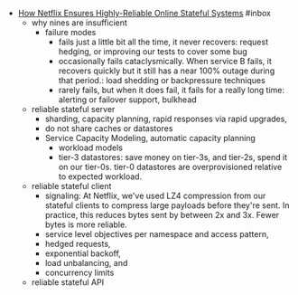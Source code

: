 - [How Netflix Ensures Highly-Reliable Online Stateful Systems](https://www.infoq.com/presentations/netflix-stateful-cache/#:~:text=At%20Netflix%2C%20we've%20used,Fewer%20bytes%20is%20more%20reliable.) #inbox
	- why nines are insufficient
		- failure modes
			- fails just a little bit all the time, it never recovers: request hedging, or improving our tests to cover some bug
			- occasionally fails cataclysmically. When service B fails, it recovers quickly but it still has a near 100% outage during that period.: load shedding or backpressure techniques
			- rarely fails, but when it does fail, it fails for a really long time: alerting or failover support, bulkhead
	- reliable stateful server
		- sharding, capacity planning, rapid responses via rapid upgrades,
		- do not share caches or datastores
		- Service Capacity Modeling, automatic capacity planning
			- workload models
			- tier-3 datastores: save money on tier-3s, and tier-2s, spend it on our tier-0s. tier-0 datastores are overprovisioned relative to expected workload.
	- reliable stateful client
		- signaling: At Netflix, we've used LZ4 compression from our stateful clients to compress large payloads before they're sent. In practice, this reduces bytes sent by between 2x and 3x. Fewer bytes is more reliable.
		- service level objectives per namespace and access pattern,
		- hedged requests,
		- exponential backoff,
		- load unbalancing, and
		- concurrency limits
	- reliable stateful API